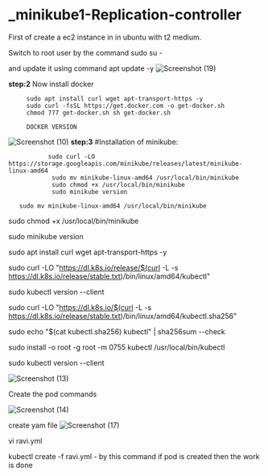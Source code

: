 # _minikube1-Replication-controller

First of create a ec2 instance in in ubuntu with t2 medium.

Switch to root user by the command sudo su -

and update it using command apt update -y
![Screenshot (19)](https://github.com/user-attachments/assets/fe1ea923-ba35-4808-af8f-3dcc26795af3)

**step:2**
Now install docker

         sudo apt install curl wget apt-transport-https -y
         sudo curl -fsSL https://get.docker.com -o get-docker.sh 
         chmod 777 get-docker.sh sh get-docker.sh
         
         DOCKER VERSION
![Screenshot (10)](https://github.com/user-attachments/assets/575db7df-464a-4e44-8adb-5a6c403c9e8e)
**step:3**
#Installation of minikube:

               sudo curl -LO https://storage.googleapis.com/minikube/releases/latest/minikube-linux-amd64
                sudo mv minikube-linux-amd64 /usr/local/bin/minikube
                sudo chmod +x /usr/local/bin/minikube
                sudo minikube version

       sudo mv minikube-linux-amd64 /usr/local/bin/minikube

sudo chmod +x /usr/local/bin/minikube

sudo minikube version

sudo apt install curl wget apt-transport-https -y

sudo curl -LO "https://dl.k8s.io/release/$(curl -L -s https://dl.k8s.io/release/stable.txt)/bin/linux/amd64/kubectl"

sudo kubectl version --client

sudo curl -LO "https://dl.k8s.io/$(curl -L -s https://dl.k8s.io/release/stable.txt)/bin/linux/amd64/kubectl.sha256"

sudo echo "$(cat kubectl.sha256) kubectl" | sha256sum --check

sudo install -o root -g root -m 0755 kubectl /usr/local/bin/kubectl

sudo kubectl version --client  

![Screenshot (13)](https://github.com/user-attachments/assets/36dfc623-1224-4f31-a758-47366630afb3)

Create the pod commands

![Screenshot (14)](https://github.com/user-attachments/assets/acec2f1f-048b-4ab5-b0c1-87af78b8867d)

create yam file
![Screenshot (17)](https://github.com/user-attachments/assets/3bc4dd18-3552-409b-a911-9521aaea6d98)

vi ravi.yml

kubectl create -f ravi.yml - by this command if pod is created then the work is done

           
         



         


         

         

         

         
          

               
                         
                


         
                      




